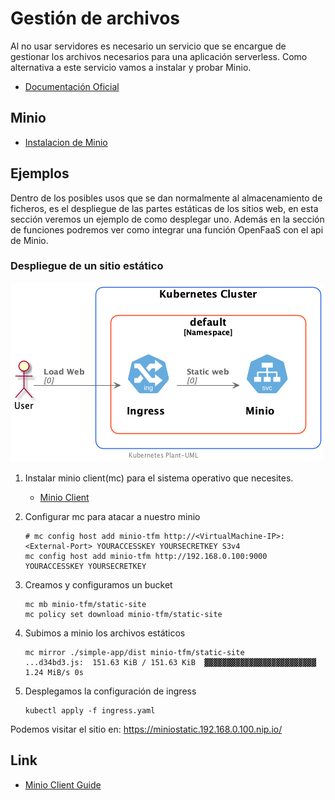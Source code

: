 # Gestión de archivos

Al no usar servidores es necesario un servicio que se encargue de gestionar los archivos necesarios para una aplicación serverless. Como alternativa a este servicio vamos a instalar y probar Minio. 
- [Documentación Oficial](https://min.io/)

## Minio
- [Instalacion de Minio](install-minio.md)

## Ejemplos 
Dentro de los posibles usos que se dan normalmente al almacenamiento de ficheros, es el despliegue de las partes estáticas de los sitios web, en esta sección veremos un ejemplo de como desplegar uno. Además en la sección de funciones podremos ver como integrar una función OpenFaaS con el api de Minio.

### Despliegue de un sitio estático
![Static website](../out/StaticPageDeployment/simple-app/simple-app.png)

1. Instalar minio client(mc) para el sistema operativo que necesites.
     - [Minio Client](https://github.com/minio/mc)

1. Configurar mc para atacar a nuestro minio
    ```shell
    # mc config host add minio-tfm http://<VirtualMachine-IP>:<External-Port> YOURACCESSKEY YOURSECRETKEY S3v4
    mc config host add minio-tfm http://192.168.0.100:9000 YOURACCESSKEY YOURSECRETKEY
    ```

 1. Creamos y configuramos un bucket
    ```shell
    mc mb minio-tfm/static-site
    mc policy set download minio-tfm/static-site
    ```
 1. Subimos a minio los archivos estáticos
    ```shell
    mc mirror ./simple-app/dist minio-tfm/static-site
    ...d34bd3.js:  151.63 KiB / 151.63 KiB  ▓▓▓▓▓▓▓▓▓▓▓▓▓▓▓▓▓▓▓▓▓▓▓▓▓  1.24 MiB/s 0s
    ```

3. Desplegamos la configuración de ingress
    ```shell
    kubectl apply -f ingress.yaml
    ```


Podemos visitar el sitio en:
<https://miniostatic.192.168.0.100.nip.io/>


## Link
- [Minio Client Guide](https://github.com/minio/mc/blob/master/docs/minio-client-complete-guide.md)